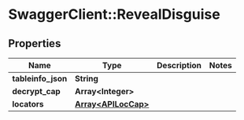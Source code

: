 # SwaggerClient::RevealDisguise

## Properties
Name | Type | Description | Notes
------------ | ------------- | ------------- | -------------
**tableinfo_json** | **String** |  | 
**decrypt_cap** | **Array&lt;Integer&gt;** |  | 
**locators** | [**Array&lt;APILocCap&gt;**](APILocCap.md) |  | 

